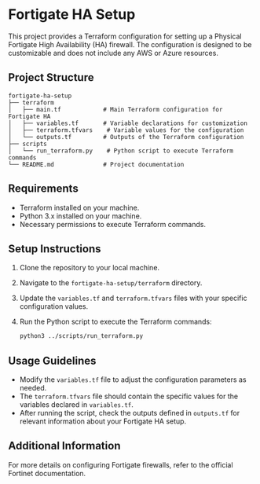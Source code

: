 # Fortigate HA Setup

This project provides a Terraform configuration for setting up a Physical Fortigate High Availability (HA) firewall. The configuration is designed to be customizable and does not include any AWS or Azure resources.

## Project Structure

```
fortigate-ha-setup
├── terraform
│   ├── main.tf            # Main Terraform configuration for Fortigate HA
│   ├── variables.tf       # Variable declarations for customization
│   ├── terraform.tfvars    # Variable values for the configuration
│   └── outputs.tf         # Outputs of the Terraform configuration
├── scripts
│   └── run_terraform.py    # Python script to execute Terraform commands
└── README.md              # Project documentation
```

## Requirements

- Terraform installed on your machine.
- Python 3.x installed on your machine.
- Necessary permissions to execute Terraform commands.

## Setup Instructions

1. Clone the repository to your local machine.
2. Navigate to the `fortigate-ha-setup/terraform` directory.
3. Update the `variables.tf` and `terraform.tfvars` files with your specific configuration values.
4. Run the Python script to execute the Terraform commands:

   ```bash
   python3 ../scripts/run_terraform.py
   ```

## Usage Guidelines

- Modify the `variables.tf` file to adjust the configuration parameters as needed.
- The `terraform.tfvars` file should contain the specific values for the variables declared in `variables.tf`.
- After running the script, check the outputs defined in `outputs.tf` for relevant information about your Fortigate HA setup.

## Additional Information

For more details on configuring Fortigate firewalls, refer to the official Fortinet documentation.